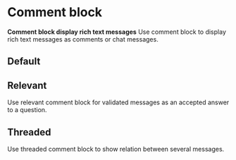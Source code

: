# Comment block

**Comment block display rich text messages**
Use comment block to display rich text messages as comments or chat messages.

## Default

<demo-block component="comment-block" partial="default"></demo-block>

## Relevant

Use relevant comment block for validated messages as an accepted answer to a question.

<demo-block component="comment-block" partial="relevant"></demo-block>

## Threaded

Use threaded comment block to show relation between several messages.

<demo-block component="comment-block" partial="threaded"></demo-block>
